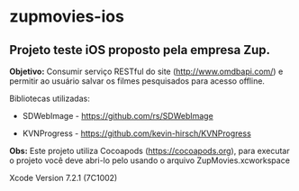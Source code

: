# zupmovies-ios

## Projeto teste iOS proposto pela empresa Zup.

**Objetivo:** Consumir serviço RESTful do site (http://www.omdbapi.com/) e permitir ao usuário salvar os filmes pesquisados para acesso offline.

Bibliotecas utilizadas:

* SDWebImage - https://github.com/rs/SDWebImage

* KVNProgress - https://github.com/kevin-hirsch/KVNProgress

**Obs:** Este projeto utiliza Cocoapods (https://cocoapods.org), para executar o projeto você deve abri-lo pelo
usando o arquivo ZupMovies.xcworkspace

Xcode Version 7.2.1 (7C1002)
